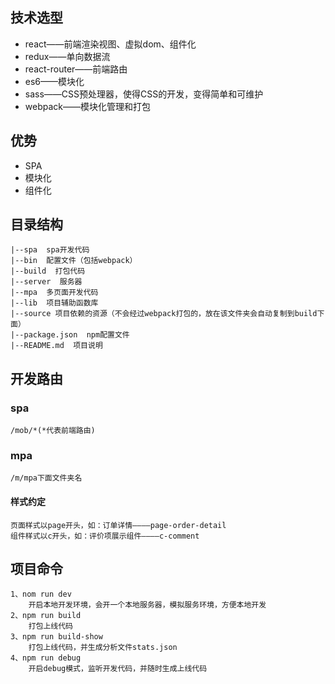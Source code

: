 
## 技术选型
* react——前端渲染视图、虚拟dom、组件化
* redux——单向数据流
* react-router——前端路由
* es6——模块化
* sass——CSS预处理器，使得CSS的开发，变得简单和可维护
* webpack——模块化管理和打包

## 优势
* SPA
* 模块化
* 组件化

## 目录结构 ##
```
|--spa  spa开发代码
|--bin  配置文件（包括webpack）
|--build  打包代码
|--server  服务器
|--mpa  多页面开发代码
|--lib  项目辅助函数库
|--source 项目依赖的资源（不会经过webpack打包的，放在该文件夹会自动复制到build下面）
|--package.json  npm配置文件
|--README.md  项目说明
```

## 开发路由

### spa

```
/mob/*(*代表前端路由)
```

### mpa

```
/m/mpa下面文件夹名
```

#### 样式约定
```
页面样式以page开头，如：订单详情————page-order-detail
组件样式以c开头，如：评价项展示组件————c-comment
```


## 项目命令

```
1、nom run dev
    开启本地开发环境，会开一个本地服务器，模拟服务环境，方便本地开发
2、npm run build
    打包上线代码
3、npm run build-show
    打包上线代码，并生成分析文件stats.json
4、npm run debug
    开启debug模式，监听开发代码，并随时生成上线代码
```
